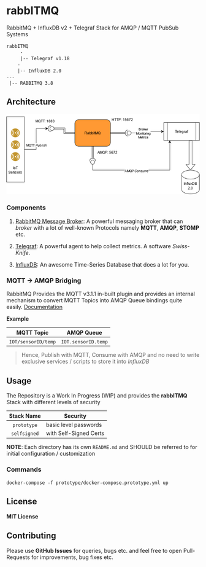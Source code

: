 # rabbITMQ
RabbitMQ + InfluxDB v2 + Telegraf Stack for AMQP / MQTT PubSub Systems

```
rabbITMQ
     -
     |-- Telegraf v1.18
    -
    |-- InfluxDB 2.0
---
 |-- RABBITMQ 3.8
```

## Architecture

![rabbITMQ Basic Architecture](./.github/images/rabbITMQ.png)

### Components

1. [RabbitMQ Message Broker](https://www.rabbitmq.com/): A powerful messaging broker that can _broker_ with a lot of well-known Protocols namely __MQTT__, __AMQP__, __STOMP__ etc.

2. [Telegraf](https://www.influxdata.com/time-series-platform/telegraf/): A powerful agent to help collect metrics. A software _Swiss-Knife_.

3. [InfluxDB](https://www.influxdata.com/products/influxdb/): An awesome Time-Series Database that does a lot for you.


### MQTT -> AMQP Bridging

RabbitMQ Provides the MQTT v3.1.1 in-built plugin and provides an internal mechanism to convert MQTT Topics into AMQP Queue bindings quite easily.
[Documentation](https://www.rabbitmq.com/mqtt.html#implementation)

__Example__

| MQTT Topic          | AMQP Queue          |
|---------------------|---------------------|
| `IOT/sensorID/temp` | `IOT.sensorID.temp` |

> Hence, Publish with MQTT, Consume with AMQP and no need to write exclusive services / scripts to store it into _InfluxDB_


## Usage

The Repository is a Work In Progress (WIP) and provides the __rabbITMQ__ Stack with different levels of security

| Stack Name          | Security               |
|:-------------------:|------------------------|
| `prototype`         | basic level passwords  |
| `selfsigned`        | with Self-Signed Certs |

__NOTE__: Each directory has its own `README.md` and SHOULD be referred to for initial configuration / customization

### Commands

    docker-compose -f prototype/docker-compose.prototype.yml up

## License
__MIT License__

## Contributing
Please use __GitHub Issues__ for queries, bugs etc. and feel free to open Pull-Requests for improvements, bug fixes etc.

